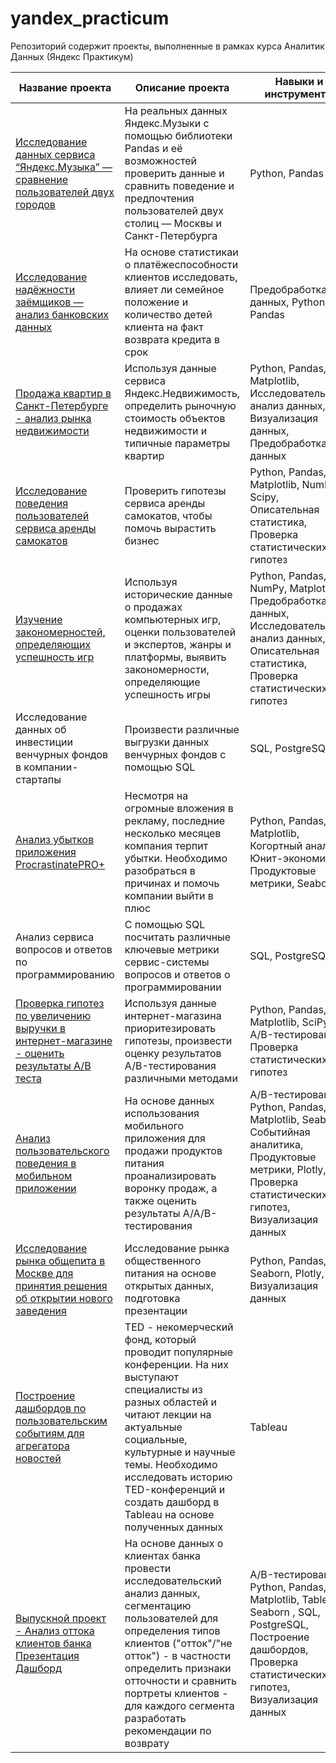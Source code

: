 # yandex_practicum
Репозиторий содержит проекты, выполненные в рамках курса Аналитик Данных (Яндекс Практикум)


| Название проекта  | Описание проекта | Навыки и инструменты
| ----------------- | ---------------- | ------------------- |
| [Исследование данных сервиса “Яндекс.Музыка” — сравнение пользователей двух городов](https://github.com/fedoseevva/yandex_practicum/blob/main/1_music_by_cities/music_by_cities.ipynb) | На реальных данных Яндекс.Музыки c помощью библиотеки Pandas и её возможностей проверить данные и сравнить поведение и предпочтения пользователей двух столиц — Москвы и Санкт-Петербурга | Python, Pandas |
| [Исследование надёжности заёмщиков — анализ банковских данных](https://github.com/fedoseevva/yandex_practicum/blob/main/2_reliability_of_borrowers/reliability_of_borrowers.ipynb) | На основе статистикаи о платёжеспособности клиентов исследовать, влияет ли семейное положение и количество детей клиента на факт возврата кредита в срок | Предобработка данных, Python, Pandas |
| [Продажа квартир в Санкт-Петербурге - анализ рынка недвижимости](https://github.com/fedoseevva/yandex_practicum/blob/main/3_real_estate/real_estate.ipynb) | Используя данные сервиса Яндекс.Недвижимость, определить рыночную стоимость объектов недвижимости и типичные параметры квартир | Python, Pandas, Matplotlib, Исследовательский анализ данных, Визуализация данных, Предобработка данных |
| [Исследование поведения пользователей сервиса аренды самокатов](https://github.com/fedoseevva/yandex_practicum/blob/main/4_scooter_rent/scooter_rental.ipynb) | Проверить гипотезы сервиса аренды самокатов, чтобы помочь вырастить бизнес | Python, Pandas, Matplotlib, NumPy, Scipy, Описательная статистика, Проверка статистических гипотез |
| [Изучение закономерностей, определяющих успешность игр](https://github.com/fedoseevva/yandex_practicum/blob/main/5_video_games/video_games_market.ipynb) | Используя исторические данные о продажах компьютерных игр, оценки пользователей и экспертов, жанры и платформы, выявить закономерности, определяющие успешность игры | Python, Pandas, NumPy, Matplotlib, Предобработка данных, Исследовательский анализ данных, Описательная статистика, Проверка статистических гипотез |
| Исследование данных об инвестиции венчурных фондов в компании-стартапы | Произвести различные выгрузки данных венчурных фондов с помощью SQL | SQL, PostgreSQL |
| [Анализ убытков приложения ProcrastinatePRO+](https://github.com/fedoseevva/yandex_practicum/blob/main/6_influx_of_users/influx_of_users.ipynb) | Несмотря на огромные вложения в рекламу, последние несколько месяцев компания терпит убытки. Необходимо разобраться в причинах и помочь компании выйти в плюс | Python, Pandas, Matplotlib, Когортный анализ, Юнит-экономика, Продуктовые метрики, Seaborn |
| Анализ сервиса вопросов и ответов по программированию | С помощью SQL посчитать различные ключевые метрики сервис-системы вопросов и ответов о программировании | SQL, PostgreSQL |
| [Проверка гипотез по увеличению выручки в интернет-магазине - оценить результаты A/B теста](https://github.com/fedoseevva/yandex_practicum/blob/main/7_ab_test/ab_test.ipynb) | Используя данные интернет-магазина приоритезировать гипотезы, произвести оценку результатов A/B-тестирования различными методами | Python, Pandas, Matplotlib, SciPy, A/B-тестирование, Проверка статистических гипотез |
| [Анализ пользовательского поведения в мобильном приложении](https://github.com/fedoseevva/yandex_practicum/blob/main/8_aab_test/aab_test.ipynb) | На основе данных использования мобильного приложения для продажи продуктов питания проанализировать воронку продаж, а также оценить результаты A/A/B-тестирования |  A/B-тестирование, Python, Pandas, Matplotlib, Seaborn, Событийная аналитика, Продуктовые метрики, Plotly, Проверка статистических гипотез, Визуализация данных |
| [Исследование рынка общепита в Москве для принятия решения об открытии нового заведения](https://github.com/fedoseevva/yandex_practicum/blob/main/9_catering_market/catering_market.ipynb) | Исследование рынка общественного питания на основе открытых данных, подготовка презентации | Python, Pandas, Seaborn, Plotly, Визуализация данных |
| [Построение дашбордов по пользовательским событиям для агрегатора новостей](https://public.tableau.com/views/_16962071055180/sheet23?:language=en-US&:display_count=n&:origin=viz_share_link) | TED - некомерческий фонд, который проводит популярные конференции. На них выступают специалисты из разных областей и читают лекции на актуальные социальные, культурные и научные темы. Необходимо исследовать историю TED-конференций и создать дашборд в Tableau на основе полученных данных | Tableau |
| [Выпускной проект - Анализ оттока клиентов банка](https://github.com/fedoseevva/yandex_practicum/blob/main/13_final/churn_banks.ipynb)  [Презентация]()  [Дашборд](https://public.tableau.com/views/clientbyproduct/Dashboard1?:language=en-US&:display_count=n&:origin=viz_share_link)| На основе данных о клиентах банка провести исследовательский анализ данных, сегментацию пользователей для определения типов клиентов ("отток"/"не отток") - в частности определить признаки отточности и сравнить портреты клиентов - для каждого сегмента разработать рекомендации по возврату | A/B-тестирование, Python, Pandas, Matplotlib, Tableau, Seaborn , SQL, PostgreSQL, Построение дашбордов, Проверка статистических гипотез, Визуализация данных |
